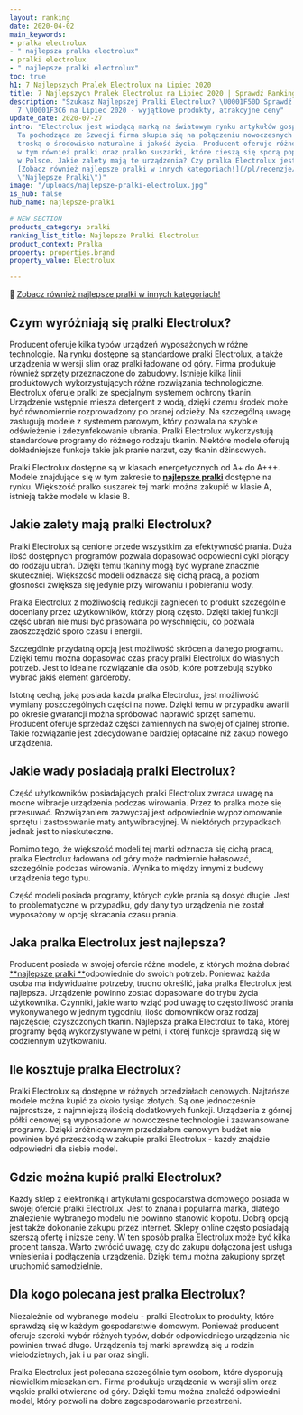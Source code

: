 ```yaml
---
layout: ranking
date: 2020-04-02
main_keywords:
- pralka electrolux
- " najlepsza pralka electrolux"
- pralki electrolux
- " najlepsze pralki electrolux"
toc: true
h1: 7 Najlepszych Pralek Electrolux na Lipiec 2020
title: 7 Najlepszych Pralek Electrolux na Lipiec 2020 | Sprawdź Ranking
description: "Szukasz Najlepszej Pralki Electrolux? \U0001F50D Sprawdź Ranking TOP
  7 \U0001F3C6 na Lipiec 2020 - wyjątkowe produkty, atrakcyjne ceny"
update_date: 2020-07-27
intro: "Electrolux jest wiodącą marką na światowym rynku artykułów gospodarstwa domowego.
  Ta pochodząca ze Szwecji firma skupia się na połączeniu nowoczesnych rozwiązań z
  troską o środowisko naturalne i jakość życia. Producent oferuje różne produkty,
  w tym również pralki oraz pralko suszarki, które cieszą się sporą popularnością
  w Polsce. Jakie zalety mają te urządzenia? Czy pralka Electrolux jest warta zakupu?\n\n\U0001F30A
  [Zobacz również najlepsze pralki w innych kategoriach!](/pl/recenzje/najlepsze-pralki.html
  \"Najlepsze Pralki\")"
image: "/uploads/najlepsze-pralki-electrolux.jpg"
is_hub: false
hub_name: najlepsze-pralki

# NEW SECTION
products_category: pralki
ranking_list_title: Najlepsze Pralki Electrolux
product_context: Pralka
property: properties.brand
property_value: Electrolux

---
```

🌊 [Zobacz również najlepsze pralki w innych kategoriach!](/pl/recenzje/najlepsze-pralki.html "Najlepsze Pralki")

## Czym wyróżniają się pralki Electrolux?

Producent oferuje kilka typów urządzeń wyposażonych w różne technologie. Na rynku dostępne są standardowe pralki Electrolux, a także urządzenia w wersji slim oraz pralki ładowane od góry. Firma produkuje również sprzęty przeznaczone do zabudowy. Istnieje kilka linii produktowych wykorzystujących różne rozwiązania technologiczne. 
Electrolux oferuje pralki ze specjalnym systemem ochrony tkanin. Urządzenie wstępnie miesza detergent z wodą, dzięki czemu środek może być równomiernie rozprowadzony po pranej odzieży. Na szczególną uwagę zasługują modele z systemem parowym, który pozwala na szybkie odświeżenie i zdezynfekowanie ubrania. Pralki Electrolux wykorzystują standardowe programy do różnego rodzaju tkanin. Niektóre modele oferują dokładniejsze funkcje takie jak pranie narzut, czy tkanin dżinsowych.

Pralki Electrolux dostępne są w klasach energetycznych od A+ do A+++. Modele znajdujące się w tym zakresie to [**najlepsze pralki**](/pl/recenzje/najlepsze-pralki "Najlepsze Pralki") dostępne na rynku. Większość pralko suszarek tej marki można zakupić w klasie A, istnieją także modele w klasie B.

## Jakie zalety mają pralki Electrolux?

Pralki Electrolux są cenione przede wszystkim za efektywność prania. Duża ilość dostępnych programów pozwala dopasować odpowiedni cykl piorący do rodzaju ubrań. Dzięki temu tkaniny mogą być wyprane znacznie skuteczniej. Większość modeli odznacza się cichą pracą, a poziom głośności zwiększa się jedynie przy wirowaniu i pobieraniu wody.

Pralka Electrolux z możliwością redukcji zagnieceń to produkt szczególnie doceniany przez użytkowników, którzy piorą często. Dzięki takiej funkcji część ubrań nie musi być prasowana po wyschnięciu, co pozwala zaoszczędzić sporo czasu i energii.

Szczególnie przydatną opcją jest możliwość skrócenia danego programu. Dzięki temu można dopasować czas pracy pralki Electrolux do własnych potrzeb. Jest to idealne rozwiązanie dla osób, które potrzebują szybko wybrać jakiś element garderoby.

Istotną cechą, jaką posiada każda pralka Electrolux, jest możliwość wymiany poszczególnych części na nowe. Dzięki temu w przypadku awarii po okresie gwarancji można spróbować naprawić sprzęt samemu. Producent oferuje sprzedaż części zamiennych na swojej oficjalnej stronie. Takie rozwiązanie jest zdecydowanie bardziej opłacalne niż zakup nowego urządzenia.

## Jakie wady posiadają pralki Electrolux?

Część użytkowników posiadających pralki Electrolux zwraca uwagę na mocne wibracje urządzenia podczas wirowania. Przez to pralka może się przesuwać. Rozwiązaniem zazwyczaj jest odpowiednie wypoziomowanie sprzętu i zastosowanie maty antywibracyjnej. W niektórych przypadkach jednak jest to nieskuteczne.

Pomimo tego, że większość modeli tej marki odznacza się cichą pracą, pralka Electrolux ładowana od góry może nadmiernie hałasować, szczególnie podczas wirowania. Wynika to między innymi z budowy urządzenia tego typu.

Część modeli posiada programy, których cykle prania są dosyć długie. Jest to problematyczne w przypadku, gdy dany typ urządzenia nie został wyposażony w opcję skracania czasu prania.

## Jaka pralka Electrolux jest najlepsza?

Producent posiada w swojej ofercie różne modele, z których można dobrać [**najlepsze pralki **](/pl/recenzje/najlepsze-pralki "Najlepsze Pralki")odpowiednie do swoich potrzeb. Ponieważ każda osoba ma indywidualne potrzeby, trudno określić, jaka pralka Electrolux jest najlepsza. Urządzenie powinno zostać dopasowane do trybu życia użytkownika. Czynniki, jakie warto wziąć pod uwagę to częstotliwość prania wykonywanego w jednym tygodniu, ilość domowników oraz rodzaj najczęściej czyszczonych tkanin. Najlepsza pralka Electrolux to taka, której programy będą wykorzystywane w pełni, i której funkcje sprawdzą się w codziennym użytkowaniu.

## Ile kosztuje pralka Electrolux?

Pralki Electrolux są dostępne w różnych przedziałach cenowych. Najtańsze modele można kupić za około tysiąc złotych. Są one jednocześnie najprostsze, z najmniejszą ilością dodatkowych funkcji. Urządzenia z górnej półki cenowej są wyposażone w nowoczesne technologie i zaawansowane programy. Dzięki zróżnicowanym przedziałom cenowym budżet nie powinien być przeszkodą w zakupie pralki Electrolux - każdy znajdzie odpowiedni dla siebie model.

## Gdzie można kupić pralki Electrolux?

Każdy sklep z elektroniką i artykułami gospodarstwa domowego posiada w swojej ofercie pralki Electrolux. Jest to znana i popularna marka, dlatego znalezienie wybranego modelu nie powinno stanowić kłopotu. Dobrą opcją jest także dokonanie zakupu przez internet. Sklepy online często posiadają szerszą ofertę i niższe ceny. W ten sposób pralka Electrolux może być kilka procent tańsza. Warto zwrócić uwagę, czy do zakupu dołączona jest usługa wniesienia i podłączenia urządzenia. Dzięki temu można zakupiony sprzęt uruchomić samodzielnie.

## Dla kogo polecana jest pralka Electrolux?

Niezależnie od wybranego modelu - pralki Electrolux to produkty, które sprawdzą się w każdym gospodarstwie domowym. Ponieważ producent oferuje szeroki wybór różnych typów, dobór odpowiedniego urządzenia nie powinien trwać długo. Urządzenia tej marki sprawdzą się u rodzin wielodzietnych, jak i u par oraz singli.

Pralka Electrolux jest polecana szczególnie tym osobom, które dysponują niewielkim mieszkaniem. Firma produkuje urządzenia w wersji slim oraz wąskie pralki otwierane od góry. Dzięki temu można znaleźć odpowiedni model, który pozwoli na dobre zagospodarowanie przestrzeni.
